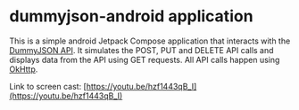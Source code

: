 # dummyjson-android application

This is a simple android Jetpack Compose application that interacts with the [DummyJSON API](https://dummyjson.com/). It simulates the POST, PUT and DELETE API calls and displays data from the API using GET requests. All API calls happen using [OkHttp](https://square.github.io/okhttp/).

Link to screen cast: [https://youtu.be/hzf1443qB_I](https://youtu.be/hzf1443qB_I)
